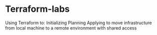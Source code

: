 # Terraform-labs
Using Terraform to:
Initializing
Planning
Applying
to move infrastructure from local machine to a remote environment with shared access
